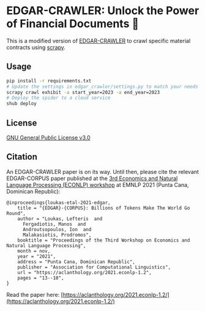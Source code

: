 # EDGAR-CRAWLER: Unlock the Power of Financial Documents 🚀

This is a modified version of [EDGAR-CRAWLER](https://github.com/nlpaueb/edgar-crawler) to crawl specific material contracts using [scrapy](https://scrapy.org/).

## Usage
```bash
pip install -r requirements.txt
# Update the settings in edgar_crawler/settings.py to match your needs
scrapy crawl exhibit -a start_year=2023 -a end_year=2023
# Deploy the spider to a cloud service
shub deploy
```

## License
[GNU General Public License v3.0](https://github.com/nlpaueb/edgar-crawler/blob/main/LICENSE)

## Citation
An EDGAR-CRAWLER paper is on its way. Until then, please cite the relevant EDGAR-CORPUS paper published at the [3rd Economics and Natural Language Processing (ECONLP) workshop](https://lt3.ugent.be/econlp/) at EMNLP 2021 (Punta Cana, Dominican Republic):
```
@inproceedings{loukas-etal-2021-edgar,
    title = "{EDGAR}-{CORPUS}: Billions of Tokens Make The World Go Round",
    author = "Loukas, Lefteris  and
      Fergadiotis, Manos  and
      Androutsopoulos, Ion  and
      Malakasiotis, Prodromos",
    booktitle = "Proceedings of the Third Workshop on Economics and Natural Language Processing",
    month = nov,
    year = "2021",
    address = "Punta Cana, Dominican Republic",
    publisher = "Association for Computational Linguistics",
    url = "https://aclanthology.org/2021.econlp-1.2",
    pages = "13--18",
}
```
Read the paper here: [https://aclanthology.org/2021.econlp-1.2/](https://aclanthology.org/2021.econlp-1.2/)
